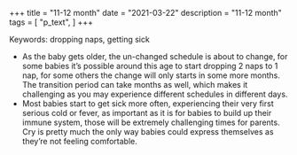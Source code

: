 +++
title = "11-12 month"
date = "2021-03-22"
description = "11-12 month"
tags = [
    "p_text",
]
+++

Keywords: dropping naps, getting sick

* As the baby gets older, the un-changed schedule is about to change, for some babies it’s possible around this age to start dropping 2 naps to 1 nap, for some others the change will only starts in some more months. The transition period can take months as well, which makes it challenging as you may experience different schedules in different days.
* Most babies start to get sick more often, experiencing their very first serious cold or fever, as important as it is for babies to build up their immune system, those will be extremely challenging times for parents. Cry is pretty much the only way babies could express themselves as they’re not feeling comfortable.